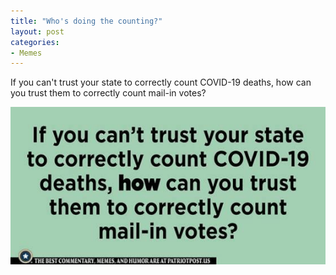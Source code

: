 ```yaml
---
title: "Who's doing the counting?"
layout: post
categories:
- Memes
---
```


If you can't trust your state to correctly count COVID-19 deaths, how can you trust them to correctly count mail-in votes?

![Who's doing the counting?](/assets/img/2020/09/harris-11.png "Who's doing the counting?")
